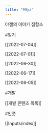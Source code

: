 ```yaml
---
title: "99yz"
---
```


야잴의 이야기 집합소

#일기 

[[2022-07-04]]

[[2022-07-01]]

[[2022-06-30]]

[[2022-06-17]]

[[2022-06-05]]


#개발

[[개발 콘텐츠 목록]]

#인풋

[[Inputs/index]]